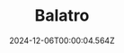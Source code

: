 ---
title: "Balatro"
id: 2379780
date: 2024-12-06T00:00:04.564Z
link: games/steam/recent/balatro
image: http://media.steampowered.com/steamcommunity/public/images/apps/2379780/b6018068070ab0e23561694c11f7950dd6f4c752.jpg
playtime_2weeks: 950
playtime_forever: 3334
playtime_windows_forever: 0
playtime_mac_forever: 0
playtime_linux_forever: 3334
playtime_deck_forever: 3334
---